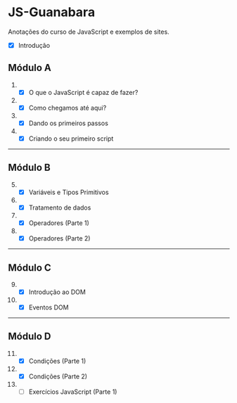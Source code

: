 # JS-Guanabara
 Anotações do curso de JavaScript e exemplos de sites.

- [x] Introdução
      
## Módulo A
1. - [x] O que o JavaScript é capaz de fazer?
2. - [x] Como chegamos até aqui?
3. - [x] Dando os primeiros passos
4. - [x] Criando o seu primeiro script
***
## Módulo B
5. - [x] Variáveis e Tipos Primitivos 
6. - [x] Tratamento de dados
7. - [x] Operadores (Parte 1)
8. - [x] Operadores (Parte 2)
***
## Módulo C
9. - [x] Introdução ao DOM
10. - [x] Eventos DOM
***
## Módulo D
11. - [x] Condições (Parte 1)
12. - [x] Condições (Parte 2)
13. - [ ] Exercícios JavaScript (Parte 1)
